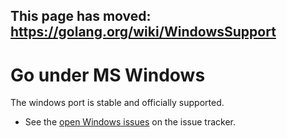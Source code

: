 ## This page has moved: https://golang.org/wiki/WindowsSupport ##

# Go under MS Windows #

The windows port is stable and officially supported.

  * See the [open Windows issues](http://code.google.com/p/go/issues/list?q=label:os-windows) on the issue tracker.